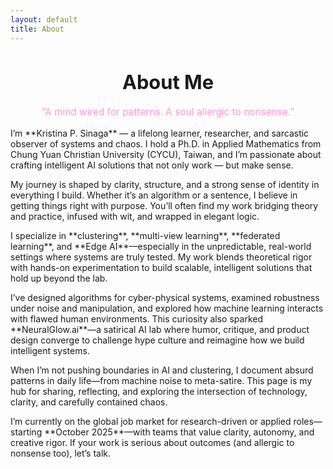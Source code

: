 ```yaml
---
layout: default
title: About
---
```


<h1 style="text-align: center; font-size: 2.2em;">About Me</h1>

<p style="text-align: center; font-size: 1.1em; color: #ff99cc;">
  “A mind wired for patterns. A soul allergic to nonsense.”
</p>

<p>
I’m **Kristina P. Sinaga** — a lifelong learner, researcher, and sarcastic observer of systems and chaos. I hold a Ph.D. in Applied Mathematics from Chung Yuan Christian University (CYCU), Taiwan, and I’m passionate about crafting intelligent AI solutions that not only work — but make sense.
</p>

<p>
My journey is shaped by clarity, structure, and a strong sense of identity in everything I build. Whether it’s an algorithm or a sentence, I believe in getting things right with purpose. You’ll often find my work bridging theory and practice, infused with wit, and wrapped in elegant logic.
</p>

<p>
I specialize in **clustering**, **multi-view learning**, **federated learning**, and **Edge AI**—especially in the unpredictable, real-world settings where systems are truly tested. My work blends theoretical rigor with hands-on experimentation to build scalable, intelligent solutions that hold up beyond the lab.
</p>

<p>
I’ve designed algorithms for cyber-physical systems, examined robustness under noise and manipulation, and explored how machine learning interacts with flawed human environments. This curiosity also sparked **NeuralGlow.ai**—a satirical AI lab where humor, critique, and product design converge to challenge hype culture and reimagine how we build intelligent systems.
</p>

<p>
When I’m not pushing boundaries in AI and clustering, I document absurd patterns in daily life—from machine noise to meta-satire. This page is my hub for sharing, reflecting, and exploring the intersection of technology, clarity, and carefully contained chaos.
</p>

<p>
I’m currently on the global job market for research-driven or applied roles—starting **October 2025**—with teams that value clarity, autonomy, and creative rigor. If your work is serious about outcomes (and allergic to nonsense too), let’s talk.
</p>
